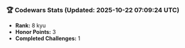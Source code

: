 ### 🏆 Codewars Stats (Updated: 2025-10-22 07:09:24 UTC)

- **Rank:** 8 kyu
- **Honor Points:** 3
- **Completed Challenges:** 1
